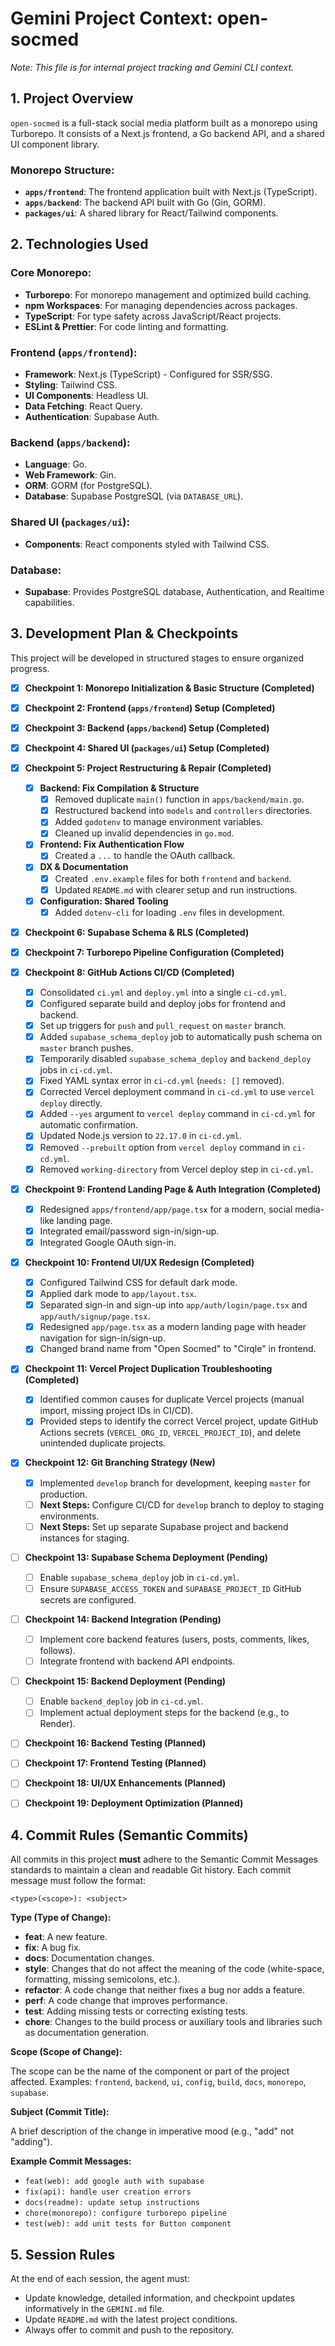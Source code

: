 # Gemini Project Context: open-socmed

*Note: This file is for internal project tracking and Gemini CLI context.*

## 1. Project Overview

`open-socmed` is a full-stack social media platform built as a monorepo using Turborepo. It consists of a Next.js frontend, a Go backend API, and a shared UI component library.

### Monorepo Structure:
- **`apps/frontend`**: The frontend application built with Next.js (TypeScript).
- **`apps/backend`**: The backend API built with Go (Gin, GORM).
- **`packages/ui`**: A shared library for React/Tailwind components.

## 2. Technologies Used

### Core Monorepo:
- **Turborepo**: For monorepo management and optimized build caching.
- **npm Workspaces**: For managing dependencies across packages.
- **TypeScript**: For type safety across JavaScript/React projects.
- **ESLint & Prettier**: For code linting and formatting.

### Frontend (`apps/frontend`):
- **Framework**: Next.js (TypeScript) - Configured for SSR/SSG.
- **Styling**: Tailwind CSS.
- **UI Components**: Headless UI.
- **Data Fetching**: React Query.
- **Authentication**: Supabase Auth.

### Backend (`apps/backend`):
- **Language**: Go.
- **Web Framework**: Gin.
- **ORM**: GORM (for PostgreSQL).
- **Database**: Supabase PostgreSQL (via `DATABASE_URL`).

### Shared UI (`packages/ui`):
- **Components**: React components styled with Tailwind CSS.

### Database:
- **Supabase**: Provides PostgreSQL database, Authentication, and Realtime capabilities.

## 3. Development Plan & Checkpoints

This project will be developed in structured stages to ensure organized progress.

* [x] **Checkpoint 1: Monorepo Initialization & Basic Structure (Completed)**

* [x] **Checkpoint 2: Frontend (`apps/frontend`) Setup (Completed)**

* [x] **Checkpoint 3: Backend (`apps/backend`) Setup (Completed)**

* [x] **Checkpoint 4: Shared UI (`packages/ui`) Setup (Completed)**

* [x] **Checkpoint 5: Project Restructuring & Repair (Completed)**
  * [x] **Backend: Fix Compilation & Structure**
    * [x] Removed duplicate `main()` function in `apps/backend/main.go`.
    * [x] Restructured backend into `models` and `controllers` directories.
    * [x] Added `godotenv` to manage environment variables.
    * [x] Cleaned up invalid dependencies in `go.mod`.
  * [x] **Frontend: Fix Authentication Flow**
    * [x] Created a `...` to handle the OAuth callback.
  * [x] **DX & Documentation**
    * [x] Created `.env.example` files for both `frontend` and `backend`.
    * [x] Updated `README.md` with clearer setup and run instructions.
  * [x] **Configuration: Shared Tooling**
    * [x] Added `dotenv-cli` for loading `.env` files in development.

* [x] **Checkpoint 6: Supabase Schema & RLS (Completed)**

* [x] **Checkpoint 7: Turborepo Pipeline Configuration (Completed)**

* [x] **Checkpoint 8: GitHub Actions CI/CD (Completed)**
  * [x] Consolidated `ci.yml` and `deploy.yml` into a single `ci-cd.yml`.
  * [x] Configured separate build and deploy jobs for frontend and backend.
  * [x] Set up triggers for `push` and `pull_request` on `master` branch.
  * [x] Added `supabase_schema_deploy` job to automatically push schema on `master` branch pushes.
  * [x] Temporarily disabled `supabase_schema_deploy` and `backend_deploy` jobs in `ci-cd.yml`.
  * [x] Fixed YAML syntax error in `ci-cd.yml` (`needs: []` removed).
  * [x] Corrected Vercel deployment command in `ci-cd.yml` to use `vercel deploy` directly.
  * [x] Added `--yes` argument to `vercel deploy` command in `ci-cd.yml` for automatic confirmation.
  * [x] Updated Node.js version to `22.17.0` in `ci-cd.yml`.
  * [x] Removed `--prebuilt` option from `vercel deploy` command in `ci-cd.yml`.
  * [x] Removed `working-directory` from Vercel deploy step in `ci-cd.yml`.

* [x] **Checkpoint 9: Frontend Landing Page & Auth Integration (Completed)**
  * [x] Redesigned `apps/frontend/app/page.tsx` for a modern, social media-like landing page.
  * [x] Integrated email/password sign-in/sign-up.
  * [x] Integrated Google OAuth sign-in.

* [x] **Checkpoint 10: Frontend UI/UX Redesign (Completed)**
  * [x] Configured Tailwind CSS for default dark mode.
  * [x] Applied dark mode to `app/layout.tsx`.
  * [x] Separated sign-in and sign-up into `app/auth/login/page.tsx` and `app/auth/signup/page.tsx`.
  * [x] Redesigned `app/page.tsx` as a modern landing page with header navigation for sign-in/sign-up.
  * [x] Changed brand name from "Open Socmed" to "Cirqle" in frontend.

* [x] **Checkpoint 11: Vercel Project Duplication Troubleshooting (Completed)**
  * [x] Identified common causes for duplicate Vercel projects (manual import, missing project IDs in CI/CD).
  * [x] Provided steps to identify the correct Vercel project, update GitHub Actions secrets (`VERCEL_ORG_ID`, `VERCEL_PROJECT_ID`), and delete unintended duplicate projects.

* [x] **Checkpoint 12: Git Branching Strategy (New)**
  * [x] Implemented `develop` branch for development, keeping `master` for production.
  * [ ] **Next Steps:** Configure CI/CD for `develop` branch to deploy to staging environments.
  * [ ] **Next Steps:** Set up separate Supabase project and backend instances for staging.

* [ ] **Checkpoint 13: Supabase Schema Deployment (Pending)**
  * [ ] Enable `supabase_schema_deploy` job in `ci-cd.yml`.
  * [ ] Ensure `SUPABASE_ACCESS_TOKEN` and `SUPABASE_PROJECT_ID` GitHub secrets are configured.

* [ ] **Checkpoint 14: Backend Integration (Pending)**
  * [ ] Implement core backend features (users, posts, comments, likes, follows).
  * [ ] Integrate frontend with backend API endpoints.

* [ ] **Checkpoint 15: Backend Deployment (Pending)**
  * [ ] Enable `backend_deploy` job in `ci-cd.yml`.
  * [ ] Implement actual deployment steps for the backend (e.g., to Render).

* [ ] **Checkpoint 16: Backend Testing (Planned)**

* [ ] **Checkpoint 17: Frontend Testing (Planned)**

* [ ] **Checkpoint 18: UI/UX Enhancements (Planned)**

* [ ] **Checkpoint 19: Deployment Optimization (Planned)**

## 4. Commit Rules (Semantic Commits)

All commits in this project **must** adhere to the Semantic Commit Messages standards to maintain a clean and readable Git history. Each commit message must follow the format:

```
<type>(<scope>): <subject>
```

**Type (Type of Change):**

- **feat**: A new feature.
- **fix**: A bug fix.
- **docs**: Documentation changes.
- **style**: Changes that do not affect the meaning of the code (white-space, formatting, missing semicolons, etc.).
- **refactor**: A code change that neither fixes a bug nor adds a feature.
- **perf**: A code change that improves performance.
- **test**: Adding missing tests or correcting existing tests.
- **chore**: Changes to the build process or auxiliary tools and libraries such as documentation generation.

**Scope (Scope of Change):**

The scope can be the name of the component or part of the project affected. Examples: `frontend`, `backend`, `ui`, `config`, `build`, `docs`, `monorepo`, `supabase`.

**Subject (Commit Title):**

A brief description of the change in imperative mood (e.g., "add" not "adding").

**Example Commit Messages:**

- `feat(web): add google auth with supabase`
- `fix(api): handle user creation errors`
- `docs(readme): update setup instructions`
- `chore(monorepo): configure turborepo pipeline`
- `test(web): add unit tests for Button component`

## 5. Session Rules

At the end of each session, the agent must:

- Update knowledge, detailed information, and checkpoint updates informatively in the `GEMINI.md` file.
- Update `README.md` with the latest project conditions.
- Always offer to commit and push to the repository.
